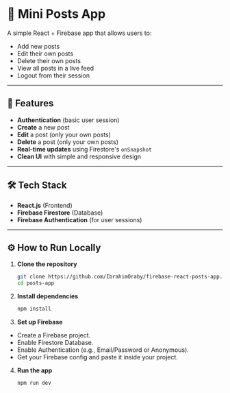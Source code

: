 # 📝 Mini Posts App

A simple React + Firebase app that allows users to:

- Add new posts
- Edit their own posts
- Delete their own posts
- View all posts in a live feed
- Logout from their session

---

## 🚀 Features

- **Authentication** (basic user session)
- **Create** a new post
- **Edit** a post (only your own posts)
- **Delete** a post (only your own posts)
- **Real-time updates** using Firestore's `onSnapshot`
- **Clean UI** with simple and responsive design

---

## 🛠️ Tech Stack

- **React.js** (Frontend)
- **Firebase Firestore** (Database)
- **Firebase Authentication** (for user sessions)

---

## ⚙️ How to Run Locally

1. **Clone the repository**

   ```bash
   git clone https://github.com/IbrahimOraby/firebase-react-posts-app.git
   cd posts-app

   ```

2. **Install dependencies**

   ```bash
   npm install
   ```

3. **Set up Firebase**

- Create a Firebase project.
- Enable Firestore Database.
- Enable Authentication (e.g., Email/Password or Anonymous).
- Get your Firebase config and paste it inside your project.

4. **Run the app**

   ```bash
   npm run dev
   ```
